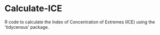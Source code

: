 # Calculate-ICE
R code to calculate the Index of Concentration of Extremes (ICE) using the 'tidycensus' package. 
